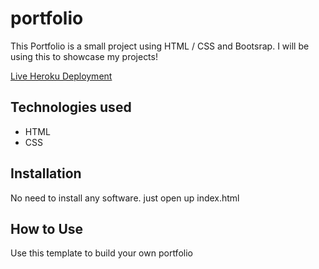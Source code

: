 # portfolio

This Portfolio is a small project using HTML / CSS and Bootsrap. I will be using this to showcase my projects!

[Live Heroku Deployment](https://portfolio-seifullah.herokuapp.com/)

## Technologies used

* HTML
* CSS

## Installation
No need to install any software. just open up index.html

## How to Use
Use this template to build your own portfolio
